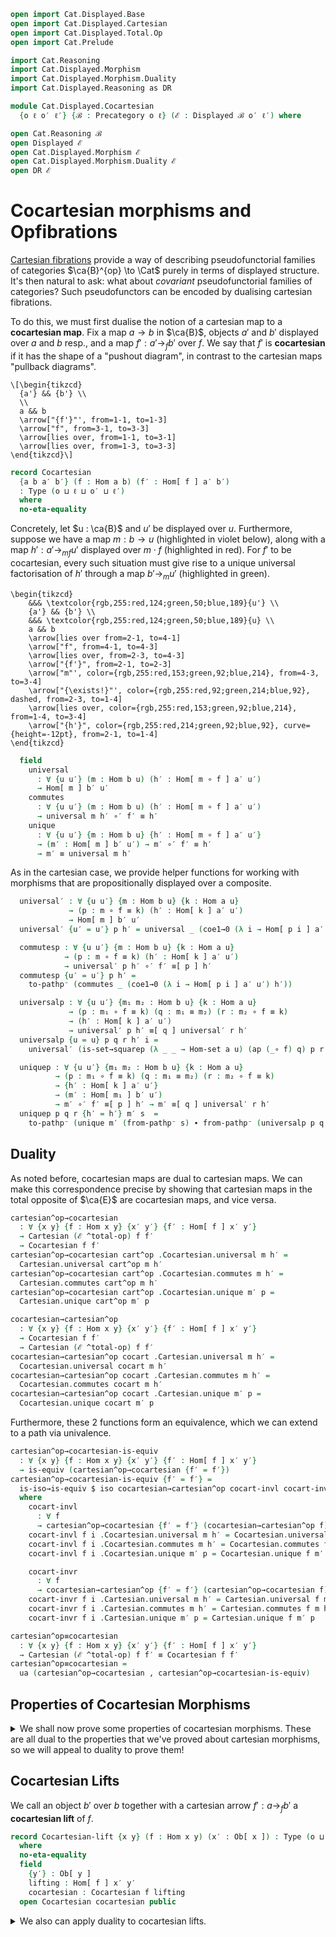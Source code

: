 ```agda
open import Cat.Displayed.Base
open import Cat.Displayed.Cartesian
open import Cat.Displayed.Total.Op
open import Cat.Prelude

import Cat.Reasoning
import Cat.Displayed.Morphism
import Cat.Displayed.Morphism.Duality
import Cat.Displayed.Reasoning as DR

module Cat.Displayed.Cocartesian
  {o ℓ o′ ℓ′} {ℬ : Precategory o ℓ} (ℰ : Displayed ℬ o′ ℓ′) where

open Cat.Reasoning ℬ
open Displayed ℰ
open Cat.Displayed.Morphism ℰ
open Cat.Displayed.Morphism.Duality ℰ
open DR ℰ
```

# Cocartesian morphisms and Opfibrations

[Cartesian fibrations] provide a way of describing pseudofunctorial
families of categories $\ca{B}^{op} \to \Cat$ purely in terms of
displayed structure. It's then natural to ask: what about
*covariant* pseudofunctorial families of categories? Such pseudofunctors
can be encoded by dualising cartesian fibrations.

[Cartesian fibrations]: Cat.Displayed.Cartesian.html

To do this, we must first dualise the notion of a cartesian map to a
**cocartesian map**. Fix a map $a \to b$ in $\ca{B}$, objects $a'$
and $b'$ displayed over $a$ and $b$ resp., and a map $f' : a' \to_f b'$
over $f$. We say that $f'$ is **cocartesian** if it has the shape of a
"pushout diagram", in contrast to the cartesian maps "pullback diagrams".

~~~{.quiver}
\[\begin{tikzcd}
  {a'} && {b'} \\
  \\
  a && b
  \arrow["{f'}"', from=1-1, to=1-3]
  \arrow["f", from=3-1, to=3-3]
  \arrow[lies over, from=1-1, to=3-1]
  \arrow[lies over, from=1-3, to=3-3]
\end{tikzcd}\]
~~~

```agda
record Cocartesian
  {a b a′ b′} (f : Hom a b) (f′ : Hom[ f ] a′ b′)
  : Type (o ⊔ ℓ ⊔ o′ ⊔ ℓ′)
  where
  no-eta-equality
```

Concretely, let $u : \ca{B}$ and $u'$ be displayed over $u$. Furthermore,
suppose we have a map $m : b \to u$ (highlighted in violet below), along
with a map $h' : a' \to_{mf} u'$ displayed over $m \cdot f$ (highlighted
in red). For $f'$ to be cocartesian, every such situation must give rise
to a unique universal factorisation of $h'$ through a map $b' \to_{m} u'$
(highlighted in green).

~~~{.quiver}
\begin{tikzcd}
	&&& \textcolor{rgb,255:red,124;green,50;blue,189}{u'} \\
	{a'} && {b'} \\
	&&& \textcolor{rgb,255:red,124;green,50;blue,189}{u} \\
	a && b
	\arrow[lies over from=2-1, to=4-1]
	\arrow["f", from=4-1, to=4-3]
	\arrow[lies over, from=2-3, to=4-3]
	\arrow["{f'}", from=2-1, to=2-3]
	\arrow["m"', color={rgb,255:red,153;green,92;blue,214}, from=4-3, to=3-4]
	\arrow["{\exists!}"', color={rgb,255:red,92;green,214;blue,92}, dashed, from=2-3, to=1-4]
	\arrow[lies over, color={rgb,255:red,153;green,92;blue,214}, from=1-4, to=3-4]
	\arrow["{h'}", color={rgb,255:red,214;green,92;blue,92}, curve={height=-12pt}, from=2-1, to=1-4]
\end{tikzcd}
~~~

```agda
  field
    universal
      : ∀ {u u′} (m : Hom b u) (h′ : Hom[ m ∘ f ] a′ u′)
      → Hom[ m ] b′ u′
    commutes
      : ∀ {u u′} (m : Hom b u) (h′ : Hom[ m ∘ f ] a′ u′)
      → universal m h′ ∘′ f′ ≡ h′
    unique
      : ∀ {u u′} {m : Hom b u} {h′ : Hom[ m ∘ f ] a′ u′}
      → (m′ : Hom[ m ] b′ u′) → m′ ∘′ f′ ≡ h′
      → m′ ≡ universal m h′
```

As in the cartesian case, we provide helper functions for working
with morphisms that are propositionally displayed over a composite.

```agda
  universal′ : ∀ {u u′} {m : Hom b u} {k : Hom a u}
             → (p : m ∘ f ≡ k) (h′ : Hom[ k ] a′ u′)
             → Hom[ m ] b′ u′
  universal′ {u′ = u′} p h′ = universal _ (coe1→0 (λ i → Hom[ p i ] a′ u′) h′)

  commutesp : ∀ {u u′} {m : Hom b u} {k : Hom a u} 
            → (p : m ∘ f ≡ k) (h′ : Hom[ k ] a′ u′)
            → universal′ p h′ ∘′ f′ ≡[ p ] h′ 
  commutesp {u′ = u′} p h′ =
    to-pathp⁻ (commutes _ (coe1→0 (λ i → Hom[ p i ] a′ u′) h′))

  universalp : ∀ {u u′} {m₁ m₂ : Hom b u} {k : Hom a u}
             → (p : m₁ ∘ f ≡ k) (q : m₁ ≡ m₂) (r : m₂ ∘ f ≡ k)
             → (h′ : Hom[ k ] a′ u′)
             → universal′ p h′ ≡[ q ] universal′ r h′
  universalp {u = u} p q r h′ i =
    universal′ (is-set→squarep (λ _ _ → Hom-set a u) (ap (_∘ f) q) p r refl i) h′

  uniquep : ∀ {u u′} {m₁ m₂ : Hom b u} {k : Hom a u}
          → (p : m₁ ∘ f ≡ k) (q : m₁ ≡ m₂) (r : m₂ ∘ f ≡ k)
          → {h′ : Hom[ k ] a′ u′}
          → (m′ : Hom[ m₁ ] b′ u′)
          → m′ ∘′ f′ ≡[ p ] h′ → m′ ≡[ q ] universal′ r h′
  uniquep p q r {h′ = h′} m′ s  =
    to-pathp⁻ (unique m′ (from-pathp⁻ s) ∙ from-pathp⁻ (universalp p q r h′))
```

## Duality

As noted before, cocartesian maps are dual to cartesian maps. We
can make this correspondence precise by showing that cartesian maps
in the total opposite of $\ca{E}$ are cocartesian maps, and vice versa.

```agda
cartesian^op→cocartesian
  : ∀ {x y} {f : Hom x y} {x′ y′} {f′ : Hom[ f ] x′ y′}
  → Cartesian (ℰ ^total-op) f f′
  → Cocartesian f f′
cartesian^op→cocartesian cart^op .Cocartesian.universal m h′ =
  Cartesian.universal cart^op m h′
cartesian^op→cocartesian cart^op .Cocartesian.commutes m h′ =
  Cartesian.commutes cart^op m h′
cartesian^op→cocartesian cart^op .Cocartesian.unique m′ p =
  Cartesian.unique cart^op m′ p

cocartesian→cartesian^op
  : ∀ {x y} {f : Hom x y} {x′ y′} {f′ : Hom[ f ] x′ y′}
  → Cocartesian f f′
  → Cartesian (ℰ ^total-op) f f′
cocartesian→cartesian^op cocart .Cartesian.universal m h′ =
  Cocartesian.universal cocart m h′
cocartesian→cartesian^op cocart .Cartesian.commutes m h′ =
  Cocartesian.commutes cocart m h′
cocartesian→cartesian^op cocart .Cartesian.unique m′ p =
  Cocartesian.unique cocart m′ p
```

Furthermore, these 2 functions form an equivalence, which we can extend
to a path via univalence.

```agda
cartesian^op→cocartesian-is-equiv
  : ∀ {x y} {f : Hom x y} {x′ y′} {f′ : Hom[ f ] x′ y′}
  → is-equiv (cartesian^op→cocartesian {f′ = f′})
cartesian^op→cocartesian-is-equiv {f′ = f′} =
  is-iso→is-equiv $ iso cocartesian→cartesian^op cocart-invl cocart-invr
  where
    cocart-invl
      : ∀ f
      → cartesian^op→cocartesian {f′ = f′} (cocartesian→cartesian^op f) ≡ f
    cocart-invl f i .Cocartesian.universal m h′ = Cocartesian.universal f m h′
    cocart-invl f i .Cocartesian.commutes m h′ = Cocartesian.commutes f m h′
    cocart-invl f i .Cocartesian.unique m′ p = Cocartesian.unique f m′ p

    cocart-invr
      : ∀ f
      → cocartesian→cartesian^op {f′ = f′} (cartesian^op→cocartesian f) ≡ f
    cocart-invr f i .Cartesian.universal m h′ = Cartesian.universal f m h′
    cocart-invr f i .Cartesian.commutes m h′ = Cartesian.commutes f m h′
    cocart-invr f i .Cartesian.unique m′ p = Cartesian.unique f m′ p

cartesian^op≡cocartesian
  : ∀ {x y} {f : Hom x y} {x′ y′} {f′ : Hom[ f ] x′ y′}
  → Cartesian (ℰ ^total-op) f f′ ≡ Cocartesian f f′
cartesian^op≡cocartesian =
  ua (cartesian^op→cocartesian , cartesian^op→cocartesian-is-equiv)
```

## Properties of Cocartesian Morphisms

<details>
<summary>
We shall now prove some properties of cocartesian morphisms. These
are all dual to the properties that we've proved about cartesian
morphisms, so we will appeal to duality to prove them!
</summary>

```agda
cocartesian-∘
  : ∀ {x y z} {f : Hom y z} {g : Hom x y}
  → ∀ {x′ y′ z′} {f′ : Hom[ f ] y′ z′} {g′ : Hom[ g ] x′ y′}
  → Cocartesian f f′ → Cocartesian g g′
  → Cocartesian (f ∘ g) (f′ ∘′ g′)
cocartesian-∘ f-cocart g-cocart =
  cartesian^op→cocartesian $
  cartesian-∘ _
    (cocartesian→cartesian^op g-cocart)
    (cocartesian→cartesian^op f-cocart)

cocartesian-id : ∀ {x x′} → Cocartesian id (id′ {x} {x′})
cocartesian-id = cartesian^op→cocartesian (cartesian-id _)

invertible→cocartesian
  : ∀ {x y} {f : Hom x y} {x′ y′} {f′ : Hom[ f ] x′ y′}
  → (f-inv : is-invertible f)
  → is-invertible[ f-inv ] f′
  → Cocartesian f f′
invertible→cocartesian f-inv f′-inv =
  cartesian^op→cocartesian $
  invertible→cartesian _ _ (invertible[]→invertible[]^op f′-inv)

cocartesian→weak-epic
  : ∀ {x y} {f : Hom x y}
  → ∀ {x′ y′} {f′ : Hom[ f ] x′ y′}
  → Cocartesian f f′
  → is-weak-epic f′
cocartesian→weak-epic cocart =
  cartesian→weak-monic (ℰ ^total-op) (cocartesian→cartesian^op cocart)

cocartesian-lift→vert-iso
  : ∀ {x y} {f : Hom x y}
  → ∀ {x′ y′ y″} {f′ : Hom[ f ] x′ y′} {f″ : Hom[ f ] x′ y″}
  → Cocartesian f f′
  → Cocartesian f f″
  → y′ ≅↓ y″
cocartesian-lift→vert-iso f′-cocart f″-cocart =
  vert-iso^op→vert-iso $
  cartesian-lift→vert-iso (ℰ ^total-op)
    (cocartesian→cartesian^op f″-cocart)
    (cocartesian→cartesian^op f′-cocart)

cocartesian-vert-section-stable
  : ∀ {x y} {f : Hom x y}
  → ∀ {x′ y′ y″} {f′ : Hom[ f ] x′ y′} {f″ : Hom[ f ] x′ y″} {ϕ : Hom[ id ] y″ y′}
  → Cocartesian f f′
  → has-retract↓ ϕ
  → ϕ ∘′ f″ ≡[ idl _ ] f′
  → Cocartesian f f″
cocartesian-vert-section-stable cocart ret factor =
  cartesian^op→cocartesian $
  cartesian-vert-retract-stable (ℰ ^total-op)
    (cocartesian→cartesian^op cocart)
    (vert-retract→vert-section^op ret)
    factor

cocartesian-pasting
  : ∀ {x y z} {f : Hom y z} {g : Hom x y}
  → ∀ {x′ y′ z′} {f′ : Hom[ f ] y′ z′} {g′ : Hom[ g ] x′ y′}
  → Cocartesian g g′
  → Cocartesian (f ∘ g) (f′ ∘′ g′)
  → Cocartesian f f′
cocartesian-pasting g-cocart fg-cocart =
  cartesian^op→cocartesian $
  cartesian-pasting (ℰ ^total-op)
    (cocartesian→cartesian^op g-cocart)
    (cocartesian→cartesian^op fg-cocart)

vertical+cocartesian→invertible
  : ∀ {x} {x′ x″ : Ob[ x ]} {f′ : Hom[ id ] x′ x″}
  → Cocartesian id f′
  → is-invertible↓ f′
vertical+cocartesian→invertible cocart =
  vert-invertible^op→vert-invertible $
  vertical+cartesian→invertible (ℰ ^total-op)
    (cocartesian→cartesian^op cocart)
```
</details>

## Cocartesian Lifts

We call an object $b'$ over $b$ together with a cartesian arrow
$f' : a \to_{f} b'$ a **cocartesian lift** of $f$.

```agda
record Cocartesian-lift {x y} (f : Hom x y) (x′ : Ob[ x ]) : Type (o ⊔ ℓ ⊔ o′ ⊔ ℓ′)
  where
  no-eta-equality
  field
    {y′} : Ob[ y ]
    lifting : Hom[ f ] x′ y′
    cocartesian : Cocartesian f lifting
  open Cocartesian cocartesian public
```

<details>
<summary>
We also can apply duality to cocartesian lifts.
</summary>
```agda
cartesian-lift^op→cocartesian-lift
  : ∀ {x y} {f : Hom x y} {x′ : Ob[ x ]}
  → Cartesian-lift (ℰ ^total-op) f x′
  → Cocartesian-lift f x′
cartesian-lift^op→cocartesian-lift cart .Cocartesian-lift.y′ =
  Cartesian-lift.x′ cart
cartesian-lift^op→cocartesian-lift cart .Cocartesian-lift.lifting =
  Cartesian-lift.lifting cart
cartesian-lift^op→cocartesian-lift cart .Cocartesian-lift.cocartesian =
  cartesian^op→cocartesian (Cartesian-lift.cartesian cart)

cocartesian-lift→cartesian-lift^op
  : ∀ {x y} {f : Hom x y} {x′ : Ob[ x ]}
  → Cocartesian-lift f x′
  → Cartesian-lift (ℰ ^total-op) f x′
cocartesian-lift→cartesian-lift^op cocart .Cartesian-lift.x′ =
  Cocartesian-lift.y′ cocart
cocartesian-lift→cartesian-lift^op cocart .Cartesian-lift.lifting =
  Cocartesian-lift.lifting cocart
cocartesian-lift→cartesian-lift^op cocart .Cartesian-lift.cartesian =
  cocartesian→cartesian^op (Cocartesian-lift.cocartesian cocart)
```
<details>

We can use this notion to define cocartesian fibrations (sometimes
referred to as opfibrations).

```agda
record Cocartesian-fibration : Type (o ⊔ ℓ ⊔ o′ ⊔ ℓ′) where
  no-eta-equality
  field
    has-lift : ∀ {x y} (f : Hom x y) (x′ : Ob[ x ]) → Cocartesian-lift f x′
```
<details>
<summary>
As expected, opfibrations are dual to fibrations.
</summary>
```agda
fibration^op→opfibration : Cartesian-fibration (ℰ ^total-op) → Cocartesian-fibration
fibration^op→opfibration fib .Cocartesian-fibration.has-lift f x′ =
  cartesian-lift^op→cocartesian-lift (Cartesian-fibration.has-lift fib f x′)

opfibration→fibration^op : Cocartesian-fibration → Cartesian-fibration (ℰ ^total-op)
opfibration→fibration^op opfib .Cartesian-fibration.has-lift f y′ =
  cocartesian-lift→cartesian-lift^op (Cocartesian-fibration.has-lift opfib f y′)
```
<details>
